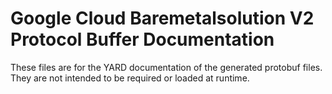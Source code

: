# Google Cloud Baremetalsolution V2 Protocol Buffer Documentation

These files are for the YARD documentation of the generated protobuf files.
They are not intended to be required or loaded at runtime.
